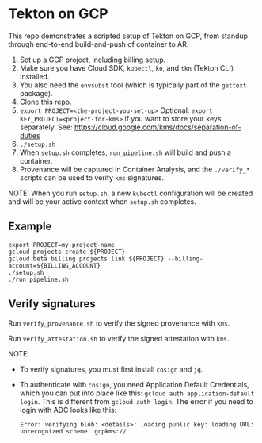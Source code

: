 # Tekton on GCP
This repo demonstrates a scripted setup of Tekton on GCP, from standup through end-to-end
build-and-push of container to AR.

1. Set up a GCP project, including billing setup.
2. Make sure you have Cloud SDK, `kubectl`, `ko`, and `tkn` (Tekton CLI) installed.
3. You also need the `envsubst` tool (which is typically part of the `gettext` package).
4. Clone this repo.
5. `export PROJECT=<the-project-you-set-up>`
   Optional: `export KEY_PROJECT=<project-for-kms>` if you want to store your
   keys separately. See: https://cloud.google.com/kms/docs/separation-of-duties
6. `./setup.sh`
7. When `setup.sh` completes, `run_pipeline.sh` will build and push a container.
8. Provenance will be captured in Container Analysis, and the `./verify_*`
   scripts can be used to verify `kms` signatures.

NOTE: When you run `setup.sh`, a new `kubectl` configuration will be created and
will be your active context when `setup.sh` completes.

## Example

```shell
export PROJECT=my-project-name
gcloud projects create ${PROJECT}
gcloud beta billing projects link ${PROJECT} --billing-account=${BILLING_ACCOUNT}
./setup.sh
./run_pipeline.sh
```

## Verify signatures

Run `verify_provenance.sh` to verify the signed provenance with `kms`.

Run `verify_attestation.sh` to verify the signed attestation with `kms`.

NOTE:
- To verify signatures, you must first install `cosign` and `jq`.
- To authenticate with `cosign`, you need Application Default Credentials, which
  you can put into place like this: `gcloud auth application-default login`.
  This is different from `gcloud auth login`.
  The error if you need to login with ADC looks like this:

  ```
  Error: verifying blob: <details>: loading public key: loading URL: unrecognized scheme: gcpkms://
  ```
